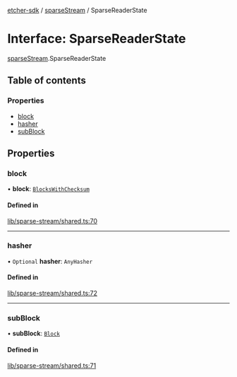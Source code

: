 [etcher-sdk](../README.md) / [sparseStream](../modules/sparseStream.md) / SparseReaderState

# Interface: SparseReaderState

[sparseStream](../modules/sparseStream.md).SparseReaderState

## Table of contents

### Properties

- [block](sparseStream.SparseReaderState.md#block)
- [hasher](sparseStream.SparseReaderState.md#hasher)
- [subBlock](sparseStream.SparseReaderState.md#subblock)

## Properties

### block

• **block**: [`BlocksWithChecksum`](sparseStream.BlocksWithChecksum.md)

#### Defined in

[lib/sparse-stream/shared.ts:70](https://github.com/balena-io-modules/etcher-sdk/blob/a70e73b/lib/sparse-stream/shared.ts#L70)

___

### hasher

• `Optional` **hasher**: `AnyHasher`

#### Defined in

[lib/sparse-stream/shared.ts:72](https://github.com/balena-io-modules/etcher-sdk/blob/a70e73b/lib/sparse-stream/shared.ts#L72)

___

### subBlock

• **subBlock**: [`Block`](sparseStream.Block.md)

#### Defined in

[lib/sparse-stream/shared.ts:71](https://github.com/balena-io-modules/etcher-sdk/blob/a70e73b/lib/sparse-stream/shared.ts#L71)
